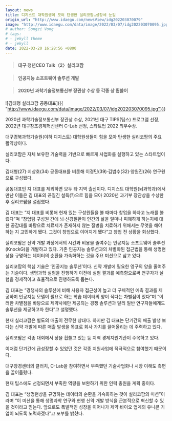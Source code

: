 ```yaml
---
layout: news
title: 디지스트 대학원생이 모여 탄생한 실리코팜…성장세 눈길
origin_url: "http://www.idaegu.com/newsView/idg202203070079"
image: "http://www.idaegu.com/data/image/2022/03/07/idg202203070095.jpg"
# author: Songzi Vong
# tags:
# - jekyll theme
# - jekyll
date: 2022-03-20 16:28:56 +0800
---
```

> #### 대구 청년CEO Talk〈2〉실리코팜

> #### 인공지능 소프트웨어 솔루션 개발

> #### 2020년 과학기술정보통신부 장관상 수상 등 각종 상 휩쓸어

![김태형 실리코팜 공동대표]({{ "http://www.idaegu.com/data/image/2022/03/07/idg202203070095.jpg"}})

2020년 과학기술정보통신부 장관상 수상, 2021년 대구 TIPS(팁스) 프로그램 선정, 2022년 대구창조경제혁신센터 C-Lab 선정, 스타트업 2022 최우수상.

대구경북과학기술원(이하 디지스트) 대학원생들이 힘을 모아 탄생한 실리코팜의 주요 활약상이다.

실리코팜은 자체 보유한 기술력을 기반으로 빠르게 사업화를 실행하고 있는 스타트업이다.

김태형(27)·지상호(34) 공동대표를 비롯해 이경민(39)·김범수(32)·양원진(26) 연구원으로 구성됐다.

공동대표인 지 대표를 제외하면 모두 타 지역 출신이다. 디지스트 대학원(뇌과학과)에서 만난 이들은 김 대표의 끈질긴 설득(?)으로 힘을 모아 2020년 과기부 장관상을 수상한 후 실리코팜을 설립했다.

김 대표는 “지 대표를 비롯해 현재 있는 구성원들을 볼 때마다 창업을 하자고 노래를 불렀다”며 “창업팀 구성원 간에 뇌·신경질환이 인간의 삶을 얼마나 피폐하게 하는지에 대한 공감대를 바탕으로 치료제가 존재하지 않는 질병을 치료하기 위해서는 무엇을 해야 하는 지 고민하게 됐다. 그것이 창업으로 이어지게 됐다”고 창업 전 상황을 회상했다.

실리코팜은 신약 개발 과정에서의 시간과 비용을 줄여주는 인공지능 소프트웨어 솔루션(KnockG)을 개발하고 있다. 기존 인공지능 솔루션과의 차별화된 접근법을 통해 생명현상을 규명하는 데이터의 순환을 가속화하는 것을 주요 미션으로 삼고 있다.

실리코팜의 핵심 기술은 ‘인공지능 솔루션’이다. 신약 개발에 필요한 영구의 양을 줄여주는 기술이다. 생명과학 실험을 진행하기 이전에 실험 결과를 예측함으로써 연구자가 실험을 경제적이고 효율적으로 진행하도록 돕는다.

김 대표는 “경쟁사의 솔루션에 비해 사용자 접근성이 높고 더 구체적인 예측 결과를 제공하며 인공지능 모델이 필요로 하는 학습 데이터의 양이 적다는 차별점이 있다”며 “이러한 차별점을 바탕으로 제약사에만 제공되는 경쟁 솔루션과 달리 일반 연구자들에게도 솔루션을 제공하고자 한다”고 설명했다.

현재 실리코팜은 별도의 매출이 전무한 상태다. 하지만 김 대표는 단기간의 매출 발생 보다는 신약 개발에 따른 매출 발생을 목표로 회사 가치를 끌어올리는 데 주력하고 있다.

실리코팜은 각종 대회에서 상을 휩쓸고 있는 등 지역 경제지원기관이 주목하고 있다.

이처럼 단기간에 급성장할 수 있었던 것은 각종 지원사업에 적극적으로 참여했기 때문이다.

대구창경센터의 클러치, C-Lab을 참여하면서 부족했던 기술사업화나 시장 이해도 측면을 끌어올렸다.

현재 팁스에도 선정되면서 부족한 역량을 보완하기 위한 인력 충원을 계획 중이다.

김 대표는 “생명현상을 규명하는 데이터의 순환을 가속화하는 것이 실리코팜의 미션”이라며 “이 미션을 통해 생명과학 연구와 현행 신약 개발 방식을 근본적으로 혁신할 수 있을 것이라고 믿는다. 앞으로도 폭발적인 성장을 이어나가 제약·바이오 업계의 유니콘 기업이 되도록 노력하겠다”고 포부를 밝혔다.